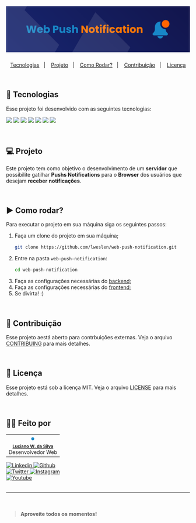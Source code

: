 <h1 align="center">
  <img alt="WebPushNotification" title="WebPushNotification" src="./.github/cover.svg"/>
</h1>

<p align="center">
  <a href="#-tecnologias">Tecnologias</a>&nbsp;&nbsp;&nbsp;|&nbsp;&nbsp;&nbsp;
  <a href="#-projeto">Projeto</a>&nbsp;&nbsp;&nbsp;|&nbsp;&nbsp;&nbsp;
  <a href="#-como-rodar">Como Rodar?</a>&nbsp;&nbsp;&nbsp;|&nbsp;&nbsp;&nbsp;
  <a href="#-contribuição">Contribuição</a>&nbsp;&nbsp;&nbsp;|&nbsp;&nbsp;&nbsp;
  <a href="#-licença">Licença</a>
</p>

<br>

## 🚀 Tecnologias

Esse projeto foi desenvolvido com as seguintes tecnologias:

![](https://img.shields.io/badge/Javascript-informational?style=for-the-badge&logo=javascript&logoColor=white&color=FF7704)
![](https://img.shields.io/badge/PushAPI-informational?style=for-the-badge&logo=javascript&logoColor=white&color=FF7704)
![](https://img.shields.io/badge/NotificationAPI-informational?style=for-the-badge&logo=javascript&logoColor=white&color=FF7704)
![](https://img.shields.io/badge/NodeJS-informational?style=for-the-badge&logo=Node.js&logoColor=white&color=FF7704)
![](https://img.shields.io/badge/KoaJS-informational?style=for-the-badge&logo=Node.js&logoColor=white&color=FF7704)
![](https://img.shields.io/badge/WebPush-informational?style=for-the-badge&logo=node.js&logoColor=white&color=FF7704)
![](https://img.shields.io/badge/MongoDB-informational?style=for-the-badge&logo=MongoDB&logoColor=white&color=FF7704)

<br/>

## 💻 Projeto

Este projeto tem como objetivo o desenvolvimento de um **servidor** que possibilite gatilhar **Pushs Notifications** para o **Browser** dos usuários que desejam **receber** **notificações**.

<br/>

## ▶️ Como rodar?

Para executar o projeto em sua máquina siga os seguintes passos:

1. Faça um clone do projeto em sua máquina;
   ```bash
   git clone https://github.com/lweslen/web-push-notification.git
   ```
2. Entre na pasta `web-push-notification`:
   ```bash
   cd web-push-notification
   ```
3. Faça as configurações necessárias do [backend](./backend/README.md);
4. Faça as configurações necessárias do [frontend](./frontend/README.md);
5. Se divirta! :)

<br/>

## 🤝 Contribuição

Esse projeto aestá aberto para contrbuições externas. Veja o arquivo [CONTRIBUING](./.github/CONTRIBUING.md) para mais detalhes.

<br/>

## 📜 Licença

Esse projeto está sob a licença MIT. Veja o arquivo [LICENSE](./.github/LICENSE.md) para mais detalhes.

<br/>

## 👨‍💻 Feito por

<table>
  <tr>
    <td align="center"><img style="border-radius: 50%; border: 4px solid #1887C7" src="https://avatars3.githubusercontent.com/u/36344130?s=460&u=8f38afb60832d4576570ab1672894ac935e65db6&v=4" width="100px;" alt=""/><br /><sub><b><a href="https://linkedin.com/in/lucianoweslen11" title="Luciano">Luciano W. da Silva</a></b></sub><br/>Desenvolvedor Web</td>
  </tr>
</table>

<a href="https://www.linkedin.com/in/lweslen/">
  <img
    src="https://img.shields.io/badge/lweslen-informational?style=for-the-badge&logo=linkedin&logoColor=white&color=1887C7"
    alt="Linkedin"
  />
</a>
<a href="https://www.github.com/lweslen/">
  <img
    src="https://img.shields.io/badge/lweslen-informational?style=for-the-badge&logo=github&logoColor=white&color=1887C7"
    alt="Github"
  />
</a>
<br/>
<a href="https://www.twitter.com/lweslen1/">
  <img
    src="https://img.shields.io/badge/lweslen1-informational?style=for-the-badge&logo=twitter&logoColor=white&color=1887C7"
    alt="Twitter"
  />
</a>
<a href="https://www.instagram.com/weslen.dev/">
  <img
    src="https://img.shields.io/badge/weslen.dev-informational?style=for-the-badge&logo=Instagram&logoColor=white&color=1887C7"
    alt="Instagram"
  />
</a>
<br/>
<a href="https://www.youtube.com/channel/UCKiSOLXbf8zVdDJ6VfiPzgA">
  <img
    src="https://img.shields.io/badge/Luciano%20Weslen-informational?style=for-the-badge&logo=youtube&logoColor=white&color=1887C7"
    alt="Youtube"
  />
</a>

<br/>
<br/>

---

<br/>

> #### Aproveite **todos** os **momentos**!
